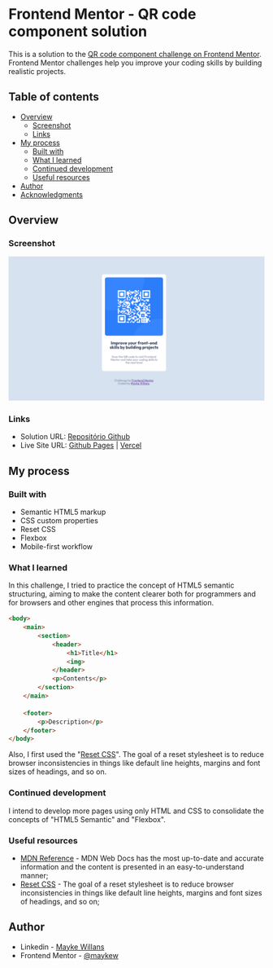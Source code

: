 # Frontend Mentor - QR code component solution

This is a solution to the [QR code component challenge on Frontend Mentor](https://www.frontendmentor.io/challenges/qr-code-component-iux_sIO_H). Frontend Mentor challenges help you improve your coding skills by building realistic projects.

## Table of contents

- [Overview](#overview)
  - [Screenshot](#screenshot)
  - [Links](#links)
- [My process](#my-process)
  - [Built with](#built-with)
  - [What I learned](#what-i-learned)
  - [Continued development](#continued-development)
  - [Useful resources](#useful-resources)
- [Author](#author)
- [Acknowledgments](#acknowledgments)

## Overview

### Screenshot

![Screenshot](./images/screenshot.png "Screenshot")

### Links

- Solution URL: [Repositório Github](https://github.com/maykew/qr-code-component.github.io)
- Live Site URL: [Github Pages](https://maykew.github.io/qr-code-component/) | [Vercel](https://qr-code-component-silk-phi.vercel.app/)

## My process

### Built with

- Semantic HTML5 markup
- CSS custom properties
- Reset CSS
- Flexbox
- Mobile-first workflow

### What I learned

In this challenge, I tried to practice the concept of HTML5 semantic structuring, aiming to make the content clearer both for programmers and for browsers and other engines that process this information.

```html
<body>
	<main>
		<section>
			<header>
				<h1>Title</h1>
				<img>
			</header>
			<p>Contents</p>
		</section>
	</main>

	<footer>
		<p>Description</p>
	</footer>
</body>
```

Also, I first used the "[Reset CSS](https://meyerweb.com/eric/tools/css/reset/)". The goal of a reset stylesheet is to reduce browser inconsistencies in things like default line heights, margins and font sizes of headings, and so on.

### Continued development

I intend to develop more pages using only HTML and CSS to consolidate the concepts of "HTML5 Semantic" and "Flexbox".

### Useful resources

- [MDN Reference](https://developer.mozilla.org/en-US/) - MDN Web Docs has the most up-to-date and accurate information and the content is presented in an easy-to-understand manner;
- [Reset CSS](https://meyerweb.com/eric/tools/css/reset/) - The goal of a reset stylesheet is to reduce browser inconsistencies in things like default line heights, margins and font sizes of headings, and so on;

## Author

- Linkedin - [Mayke Willans](https://www.your-site.com)
- Frontend Mentor - [@maykew](https://www.frontendmentor.io/profile/maykew)
